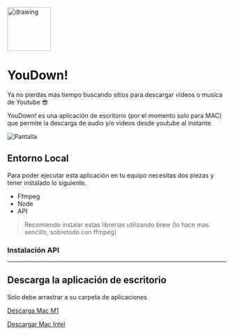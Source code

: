 <img src="https://firebasestorage.googleapis.com/v0/b/hsvchcl-you-down.appspot.com/o/favicon.png?alt=media&token=723df218-eb6b-4502-9701-782854178870" alt="drawing" width="100"/>

# YouDown!
Ya no pierdas mas tiempo buscando sitios para descargar videos o musica de Youtube 😎

YouDown! es una aplicación de escritorio (por el momento solo para MAC) que permite la descarga de audio y/o videos desde youtube al instante.


![Pantalla](https://firebasestorage.googleapis.com/v0/b/hsvchcl-you-down.appspot.com/o/other.gif?alt=media&token=24f38359-b4b2-4a14-b55b-0049ae2469b6)

## Entorno Local
Para poder ejecutar esta aplicación en tu equipo necesitas dos piezas y tener instalado lo siguiente. 

- Ffmpeg
- Node
- API

> Recomiendo instalar estas librerias utilizando brew (lo hace mas sencillo, sobretodo con ffmpeg)

### Instalación API



----------

## Descarga la aplicación de escritorio
Solo debe arrastrar a su carpeta de aplicaciones

[Descarga Mac M1](https://firebasestorage.googleapis.com/v0/b/hsvchcl-you-down.appspot.com/o/YouDown-0.1.0-arm64.dmg?alt=media&token=7861de9a-5199-4ebb-ab0d-d75fca4ed5a9)

[Descargar Mac Intel](https://firebasestorage.googleapis.com/v0/b/hsvchcl-you-down.appspot.com/o/YouDown-0.1.0.dmg?alt=media&token=f3c6d2e7-28ff-4283-ba30-3ef675a5b4c5)

